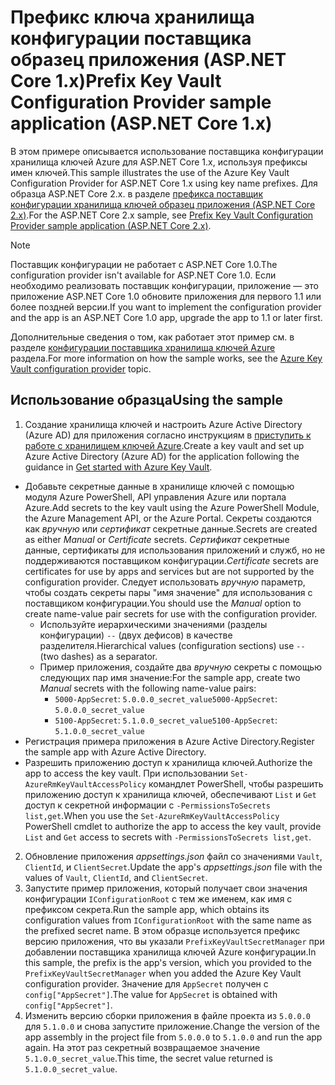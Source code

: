 # <a name="prefix-key-vault-configuration-provider-sample-application-aspnet-core-1x"></a><span data-ttu-id="bed9a-101">Префикс ключа хранилища конфигурации поставщика образец приложения (ASP.NET Core 1.x)</span><span class="sxs-lookup"><span data-stu-id="bed9a-101">Prefix Key Vault Configuration Provider sample application (ASP.NET Core 1.x)</span></span>

<span data-ttu-id="bed9a-102">В этом примере описывается использование поставщика конфигурации хранилища ключей Azure для ASP.NET Core 1.x, используя префиксы имен ключей.</span><span class="sxs-lookup"><span data-stu-id="bed9a-102">This sample illustrates the use of the Azure Key Vault Configuration Provider for ASP.NET Core 1.x using key name prefixes.</span></span> <span data-ttu-id="bed9a-103">Для образца ASP.NET Core 2.x. в разделе [префикса поставщик конфигурации хранилища ключей образец приложения (ASP.NET Core 2.x)](https://github.com/aspnet/Docs/tree/master/aspnetcore/security/key-vault-configuration/samples/key-name-prefix-sample/2.x).</span><span class="sxs-lookup"><span data-stu-id="bed9a-103">For the ASP.NET Core 2.x sample, see [Prefix Key Vault Configuration Provider sample application (ASP.NET Core 2.x)](https://github.com/aspnet/Docs/tree/master/aspnetcore/security/key-vault-configuration/samples/key-name-prefix-sample/2.x).</span></span>

> [!NOTE]
> <span data-ttu-id="bed9a-104">Поставщик конфигурации не работает с ASP.NET Core 1.0.</span><span class="sxs-lookup"><span data-stu-id="bed9a-104">The configuration provider isn't available for ASP.NET Core 1.0.</span></span> <span data-ttu-id="bed9a-105">Если необходимо реализовать поставщик конфигурации, приложение — это приложение ASP.NET Core 1.0 обновите приложения для первого 1.1 или более поздней версии.</span><span class="sxs-lookup"><span data-stu-id="bed9a-105">If you want to implement the configuration provider and the app is an ASP.NET Core 1.0 app, upgrade the app to 1.1 or later first.</span></span>

<span data-ttu-id="bed9a-106">Дополнительные сведения о том, как работает этот пример см. в разделе [конфигурации поставщика хранилища ключей Azure](xref:security/key-vault-configuration) раздела.</span><span class="sxs-lookup"><span data-stu-id="bed9a-106">For more information on how the sample works, see the [Azure Key Vault configuration provider](xref:security/key-vault-configuration) topic.</span></span>

## <a name="using-the-sample"></a><span data-ttu-id="bed9a-107">Использование образца</span><span class="sxs-lookup"><span data-stu-id="bed9a-107">Using the sample</span></span>
1. <span data-ttu-id="bed9a-108">Создание хранилища ключей и настроить Azure Active Directory (Azure AD) для приложения согласно инструкциям в [приступить к работе с хранилищем ключей Azure](https://azure.microsoft.com/documentation/articles/key-vault-get-started/).</span><span class="sxs-lookup"><span data-stu-id="bed9a-108">Create a key vault and set up Azure Active Directory (Azure AD) for the application following the guidance in [Get started with Azure Key Vault](https://azure.microsoft.com/documentation/articles/key-vault-get-started/).</span></span>
  * <span data-ttu-id="bed9a-109">Добавьте секретные данные в хранилище ключей с помощью модуля Azure PowerShell, API управления Azure или портала Azure.</span><span class="sxs-lookup"><span data-stu-id="bed9a-109">Add secrets to the key vault using the Azure PowerShell Module, the Azure Management API, or the Azure Portal.</span></span> <span data-ttu-id="bed9a-110">Секреты создаются как *вручную* или *сертификат* секретные данные.</span><span class="sxs-lookup"><span data-stu-id="bed9a-110">Secrets are created as either *Manual* or *Certificate* secrets.</span></span> <span data-ttu-id="bed9a-111">*Сертификат* секретные данные, сертификаты для использования приложений и служб, но не поддерживаются поставщиком конфигурации.</span><span class="sxs-lookup"><span data-stu-id="bed9a-111">*Certificate* secrets are certificates for use by apps and services but are not supported by the configuration provider.</span></span> <span data-ttu-id="bed9a-112">Следует использовать *вручную* параметр, чтобы создать секреты пары "имя значение" для использования с поставщиком конфигурации.</span><span class="sxs-lookup"><span data-stu-id="bed9a-112">You should use the *Manual* option to create name-value pair secrets for use with the configuration provider.</span></span>
    * <span data-ttu-id="bed9a-113">Используйте иерархическими значениями (разделы конфигурации) `--` (двух дефисов) в качестве разделителя.</span><span class="sxs-lookup"><span data-stu-id="bed9a-113">Hierarchical values (configuration sections) use `--` (two dashes) as a separator.</span></span>
    * <span data-ttu-id="bed9a-114">Пример приложения, создайте два *вручную* секреты с помощью следующих пар имя значение:</span><span class="sxs-lookup"><span data-stu-id="bed9a-114">For the sample app, create two *Manual* secrets with the following name-value pairs:</span></span>
      * <span data-ttu-id="bed9a-115">`5000-AppSecret`: `5.0.0.0_secret_value`</span><span class="sxs-lookup"><span data-stu-id="bed9a-115">`5000-AppSecret`: `5.0.0.0_secret_value`</span></span>
      * <span data-ttu-id="bed9a-116">`5100-AppSecret`: `5.1.0.0_secret_value`</span><span class="sxs-lookup"><span data-stu-id="bed9a-116">`5100-AppSecret`: `5.1.0.0_secret_value`</span></span>
  * <span data-ttu-id="bed9a-117">Регистрация примера приложения в Azure Active Directory.</span><span class="sxs-lookup"><span data-stu-id="bed9a-117">Register the sample app with Azure Active Directory.</span></span>
  * <span data-ttu-id="bed9a-118">Разрешить приложению доступ к хранилища ключей.</span><span class="sxs-lookup"><span data-stu-id="bed9a-118">Authorize the app to access the key vault.</span></span> <span data-ttu-id="bed9a-119">При использовании `Set-AzureRmKeyVaultAccessPolicy` командлет PowerShell, чтобы разрешить приложению доступ к хранилища ключей, обеспечивают `List` и `Get` доступ к секретной информации с `-PermissionsToSecrets list,get`.</span><span class="sxs-lookup"><span data-stu-id="bed9a-119">When you use the `Set-AzureRmKeyVaultAccessPolicy` PowerShell cmdlet to authorize the app to access the key vault, provide `List` and `Get` access to secrets with `-PermissionsToSecrets list,get`.</span></span>
2. <span data-ttu-id="bed9a-120">Обновление приложения *appsettings.json* файл со значениями `Vault`, `ClientId`, и `ClientSecret`.</span><span class="sxs-lookup"><span data-stu-id="bed9a-120">Update the app's *appsettings.json* file with the values of `Vault`, `ClientId`, and `ClientSecret`.</span></span>
3. <span data-ttu-id="bed9a-121">Запустите пример приложения, который получает свои значения конфигурации `IConfigurationRoot` с тем же именем, как имя с префиксом секрета.</span><span class="sxs-lookup"><span data-stu-id="bed9a-121">Run the sample app, which obtains its configuration values from `IConfigurationRoot` with the same name as the prefixed secret name.</span></span> <span data-ttu-id="bed9a-122">В этом образце используется префикс версию приложения, что вы указали `PrefixKeyVaultSecretManager` при добавлении поставщика хранилища ключей Azure конфигурации.</span><span class="sxs-lookup"><span data-stu-id="bed9a-122">In this sample, the prefix is the app's version, which you provided to the `PrefixKeyVaultSecretManager` when you added the Azure Key Vault configuration provider.</span></span> <span data-ttu-id="bed9a-123">Значение для `AppSecret` получен с `config["AppSecret"]`.</span><span class="sxs-lookup"><span data-stu-id="bed9a-123">The value for `AppSecret` is obtained with `config["AppSecret"]`.</span></span>
4. <span data-ttu-id="bed9a-124">Изменить версию сборки приложения в файле проекта из `5.0.0.0` для `5.1.0.0` и снова запустите приложение.</span><span class="sxs-lookup"><span data-stu-id="bed9a-124">Change the version of the app assembly in the project file from `5.0.0.0` to `5.1.0.0` and run the app again.</span></span> <span data-ttu-id="bed9a-125">На этот раз секретный возвращаемое значение `5.1.0.0_secret_value`.</span><span class="sxs-lookup"><span data-stu-id="bed9a-125">This time, the secret value returned is `5.1.0.0_secret_value`.</span></span>
